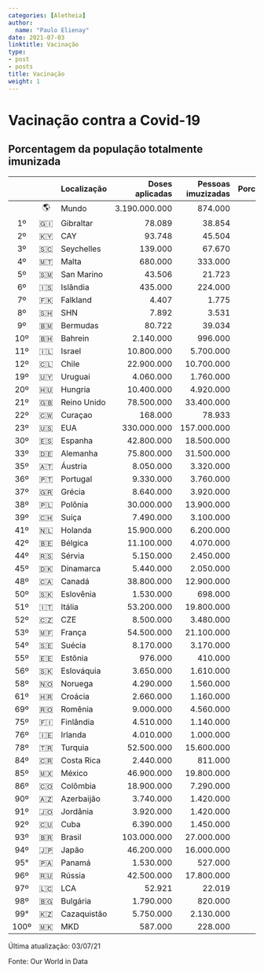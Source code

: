 ```yaml
---
categories: [Aletheia]
author:
  name: "Paulo Elienay"
date: 2021-07-03
linktitle: Vacinação
type:
- post
- posts
title: Vacinação
weight: 1
---
```


# Vacinação contra a Covid-19

## Porcentagem da população totalmente imunizada 

|       |       | Localização | Doses aplicadas | Pessoas imuzizadas | Porcentagem |
| :---: | :---: | :---        | ---:            | ---:               | ---:        |
|       | 🌎    | Mundo       | 3.190.000.000   | 874.000            | 11,2%       |
| 1º    | 🇬🇮    | Gibraltar   | 78.089          | 38.854             | 99,0%       |
| 2º    | 🇰🇾    | CAY         | 93.748          | 45.504             | 70,1%       |
| 3º    | 🇸🇨    | Seychelles  | 139.000         | 67.670             | 69,3%       |
| 4º    | 🇲🇹    | Malta       | 680.000         | 333.000            | 66,2%       |
| 5º    | 🇸🇲    | San Marino  | 43.506          | 21.723             | 64,2%       |
| 6º    | 🇮🇸    | Islândia    | 435.000         | 224.000            | 62,7%       |
| 7º    | 🇫🇰    | Falkland    | 4.407           | 1.775              | 62,5%       |
| 8º    | 🇸🇭    | SHN         | 7.892           | 3.531              | 62,4%       |
| 9º    | 🇧🇲    | Bermudas    | 80.722          | 39.034             | 61,1%       |
| 10º   | 🇧🇭    | Bahrein     | 2.140.000       | 996.000            | 60,7%       |
| 11º   | 🇮🇱    | Israel      | 10.800.000      | 5.700.000          | 57,2%       |
| 12º   | 🇨🇱    | Chile       | 22.900.000      | 10.700.000         | 56,4%       |
| 19º   | 🇺🇾    | Uruguai     | 4.060.000       | 1.760.000          | 50,9%       |
| 20º   | 🇭🇺    | Hungria     | 10.400.000      | 4.920.000          | 50,3%       |
| 21º   | 🇬🇧    | Reino Unido | 78.500.000      | 33.400.000         | 50,1%       |
| 22º   | 🇨🇼    | Curaçao     | 168.000         | 78.933             | 50,1%       |
| 23º   | 🇺🇸    | EUA         | 330.000.000     | 157.000.000        | 47,8%       |
| 30º   | 🇪🇸    | Espanha     | 42.800.000      | 18.500.000         | 39,3%       |
| 33º   | 🇩🇪    | Alemanha    | 75.800.000      | 31.500.000         | 37,9%       |
| 35º   | 🇦🇹    | Áustria     | 8.050.000       | 3.320.000          | 37,5%       |
| 36º   | 🇵🇹    | Portugal    | 9.330.000       | 3.760.000          | 36,6%       |
| 37º   | 🇬🇷    | Grécia      | 8.640.000       | 3.920.000          | 36,5%       |
| 38º   | 🇵🇱    | Polônia     | 30.000.000      | 13.900.000         | 36,5%       |
| 39º   | 🇨🇭    | Suíça       | 7.490.000       | 3.100.000          | 36,3%       |
| 41º   | 🇳🇱    | Holanda     | 15.900.000      | 6.200.000          | 35,9%       |
| 42º   | 🇧🇪    | Bélgica     | 11.100.000      | 4.070.000          | 35,6%       |
| 44º   | 🇷🇸    | Sérvia      | 5.150.000       | 2.450.000          | 35,3%       |
| 45º   | 🇩🇰    | Dinamarca   | 5.440.000       | 2.050.000          | 35,3%       |
| 48º   | 🇨🇦    | Canadá      | 38.800.000      | 12.900.000         | 34,4%       |
| 50º   | 🇸🇰    | Eslovênia   | 1.530.000       | 698.000            | 33,6%       |
| 51º   | 🇮🇹    | Itália      | 53.200.000      | 19.800.000         | 32,8%       |
| 52º   | 🇨🇿    | CZE         | 8.500.000       | 3.480.000          | 32,7%       |
| 53º   | 🇲🇫    | França      | 54.500.000      | 21.100.000         | 31,4%       |
| 54º   | 🇸🇪    | Suécia      | 8.170.000       | 3.170.000          | 31,0%       |
| 55º   | 🇪🇪    | Estônia     | 976.000         | 410.000            | 30,9%       |
| 56º   | 🇸🇰    | Eslováquia  | 3.650.000       | 1.610.000          | 29,6%       |
| 58º   | 🇳🇴    | Noruega     | 4.290.000       | 1.560.000          | 29,3%       |
| 61º   | 🇭🇷    | Croácia     | 2.660.000       | 1.160.000          | 28,4%       |
| 69º   | 🇷🇴    | Romênia     | 9.000.000       | 4.560.000          | 23,5%       |
| 75º   | 🇫🇮    | Finlândia   | 4.510.000       | 1.140.000          | 20,7%       |
| 76º   | 🇮🇪    | Irlanda     | 4.010.000       | 1.000.000          | 20,4%       |
| 78º   | 🇹🇷    | Turquia     | 52.500.000      | 15.600.000         | 19,1%       |
| 84º   | 🇨🇷    | Costa Rica  | 2.440.000       | 811.000            | 16,1%       |
| 85º   | 🇲🇽    | México      | 46.900.000      | 19.800.000         | 15,5%       |
| 86º   | 🇨🇴    | Colômbia    | 18.900.000      | 7.290.000          | 14,5%       |
| 90º   | 🇦🇿    | Azerbaijão  | 3.740.000       | 1.420.000          | 14,5%       |
| 91º   | 🇯🇴    | Jordânia    | 3.920.000       | 1.420.000          | 14,1%       |
| 92º   | 🇨🇺    | Cuba        | 6.390.000       | 1.450.000          | 12,8%       |
| 93º   | 🇧🇷    | Brasil      | 103.000.000     | 27.000.000         | 12,8%       |
| 94º   | 🇯🇵    | Japão       | 46.200.000      | 16.000.000         | 12,7%       |
| 95°   | 🇵🇦    | Panamá      | 1.530.000       | 527.000            | 12,4%       |
| 96º   | 🇷🇺    | Rússia      | 42.500.000      | 17.800.000         | 12,3%       |
| 97º   | 🇱🇨    | LCA         | 52.921          | 22.019             | 12,0%       |
| 98º   | 🇧🇬    | Bulgária    | 1.790.000       | 820.000            | 11,7%       |
| 99°   | 🇰🇿    | Cazaquistão | 5.750.000       | 2.130.000          | 11,5%       |
| 100º  | 🇲🇰    | MKD         | 587.000         | 228.000            | 11,0%       |


Última atualização: 03/07/21

Fonte: Our World in Data
